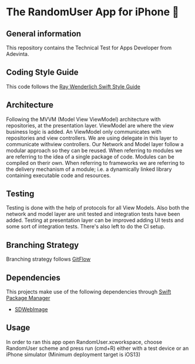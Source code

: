 # The RandomUser App for iPhone  


## General information
This repository contains the Technical Test for Apps Developer from Adevinta.


## Coding Style Guide

This code follows the [Ray Wenderlich Swift Style Guide](https://github.com/raywenderlich/swift-style-guide)


## Architecture

Following the MVVM (Model View ViewModel) architecture with repositories, at the presentation layer. ViewModel are where the view business logic is added. An ViewModel only communicates with repositories and view controllers. We are using delegate in this layer to communicate withview controllers. Our Network and Model layer follow a modular approach so they can be reused. When referring to modules we are referring to the idea of a single package of code. Modules can be compiled on therir own. When referring to frameworks we are referring to the delivery mechanism of a module; i.e. a dynamically linked library containing executable code and resources.


## Testing

Testing is done with the help of protocols for all View Models. Also both the network and model layer are unit tested and integration tests have been added. Testing at presentation layer can be improved adding UI tests and some sort of integration tests. There's also left to do the CI setup.


## Branching Strategy

Branching strategy follows [GitFlow](https://datasift.github.io/gitflow/IntroducingGitFlow.html)


## Dependencies

This projects make use of the following dependencies through [Swift Package Manager](https://github.com/apple/swift-package-manager/tree/master/Documentation)

* [SDWebImage](https://github.com/SDWebImage/SDWebImage)

## Usage

In order to ran this app open RandomUser.xcworkspace, choose RandomUser scheme and press run (cmd+R) either with a test device or an iPhone simulator (Minimum deployment target is iOS13)
